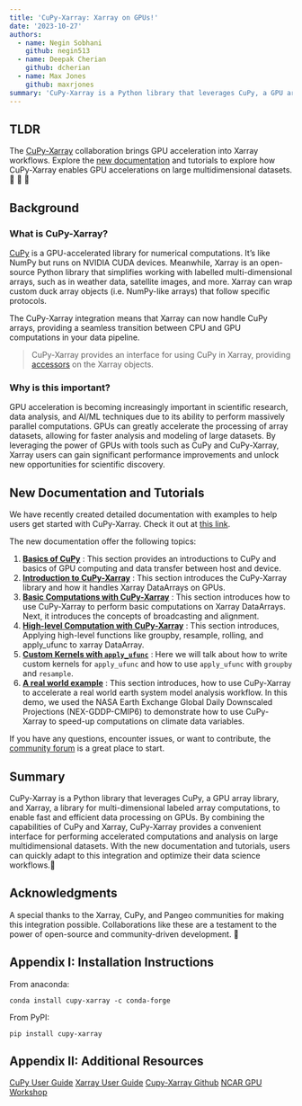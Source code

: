```yaml
---
title: 'CuPy-Xarray: Xarray on GPUs!'
date: '2023-10-27'
authors:
  - name: Negin Sobhani
    github: negin513
  - name: Deepak Cherian
    github: dcherian
  - name: Max Jones
    github: maxrjones
summary: 'CuPy-Xarray is a Python library that leverages CuPy, a GPU array library, and Xarray, a library for multi-dimensional labeled array computations, to enable fast and efficient data processing on GPUs.'
---
```


## TLDR

The [CuPy-Xarray](https://github.com/xarray-contrib/cupy-xarray) collaboration brings GPU acceleration into Xarray workflows. Explore the [new documentation](https://cupy-xarray.readthedocs.io/) and tutorials to explore how CuPy-Xarray enables GPU accelerations on large multidimensional datasets. 🎉 🥳 🚀

## Background

### What is CuPy-Xarray?

[CuPy](https://cupy.dev) is a GPU-accelerated library for numerical computations. It’s like NumPy but runs on NVIDIA CUDA devices. Meanwhile, Xarray is an open-source Python library that simplifies working with labelled multi-dimensional arrays, such as in weather data, satellite images, and more. Xarray can wrap custom duck array objects (i.e. NumPy-like arrays) that follow specific protocols.

The CuPy-Xarray integration means that Xarray can now handle CuPy arrays, providing a seamless transition between CPU and GPU computations in your data pipeline.

> CuPy-Xarray provides an interface for using CuPy in Xarray, providing [accessors](https://docs.xarray.dev/en/stable/internals/extending-xarray.html) on the Xarray objects.

### Why is this important?

GPU acceleration is becoming increasingly important in scientific research, data analysis, and AI/ML techniques due to its ability to perform massively parallel computations. GPUs can greatly accelerate the processing of array datasets, allowing for faster analysis and modeling of large datasets. By leveraging the power of GPUs with tools such as CuPy and CuPy-Xarray, Xarray users can gain significant performance improvements and unlock new opportunities for scientific discovery.

## New Documentation and Tutorials

We have recently created detailed documentation with examples to help users get started with CuPy-Xarray. Check it out at [this link](https://cupy-xarray.readthedocs.io/en/latest/).

The new documentation offer the following topics:

1. **[Basics of CuPy](https://cupy-xarray.readthedocs.io/source/cupy-basics.html)** : This section provides an introductions to CuPy and basics of GPU computing and data transfer between host and device.
2. **[Introduction to CuPy-Xarray](https://cupy-xarray.readthedocs.io/source/introduction.html)** : This section introduces the CuPy-Xarray library and how it handles Xarray DataArrays on GPUs.
3. **[Basic Computations with CuPy-Xarray](https://cupy-xarray.readthedocs.io/source/basic-computations.html)** : This section introduces how to use CuPy-Xarray to perform basic computations on Xarray DataArrays. Next, it introduces the concepts of broadcasting and alignment.
4. **[High-level Computation with CuPy-Xarray](https://cupy-xarray.readthedocs.io/source/basic-computations.html#)** : This section introduces, Applying high-level functions like groupby, resample, rolling, and apply_ufunc to xarray DataArray.
5. **[Custom Kernels with `apply_ufunc`](https://cupy-xarray.readthedocs.io/source/apply-ufunc.html)** : Here we will talk about how to write custom kernels for `apply_ufunc` and how to use `apply_ufunc` with `groupby` and `resample`.
6. **[A real world example](https://cupy-xarray.readthedocs.io/source/real-example-1.html)** : This section introduces, how to use CuPy-Xarray to accelerate a real world earth system model analysis workflow. In this demo, we used the NASA Earth Exchange Global Daily Downscaled Projections (NEX-GDDP-CMIP6) to demonstrate how to use CuPy-Xarray to speed-up computations on climate data variables.

If you have any questions, encounter issues, or want to contribute, the [community forum](https://discourse.pangeo.io) is a great place to start.

## Summary

CuPy-Xarray is a Python library that leverages CuPy, a GPU array library, and Xarray, a library for multi-dimensional labeled array computations, to enable fast and efficient data processing on GPUs. By combining the capabilities of CuPy and Xarray, CuPy-Xarray provides a convenient interface for performing accelerated computations and analysis on large multidimensional datasets. With the new documentation and tutorials, users can quickly adapt to this integration and optimize their data science workflows.🚀

## Acknowledgments

A special thanks to the Xarray, CuPy, and Pangeo communities for making this integration possible. Collaborations like these are a testament to the power of open-source and community-driven development. 💪

## Appendix I: Installation Instructions

From anaconda:

```shell
conda install cupy-xarray -c conda-forge
```

From PyPI:

```shell
pip install cupy-xarray
```

## Appendix II: Additional Resources

[CuPy User Guide](https://docs.cupy.dev/en/stable/user_guide/index.html)
[Xarray User Guide](https://docs.xarray.dev/en/stable/user-guide/index.html)
[Cupy-Xarray Github](https://github.com/xarray-contrib/cupy-xarray.git)
[NCAR GPU Workshop](https://github.com/NCAR/GPU_workshop)
